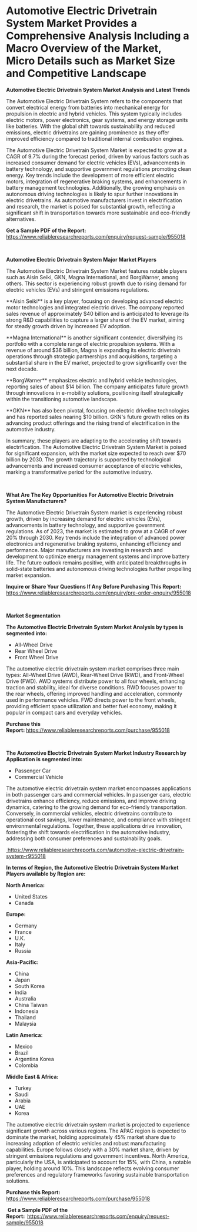 <p><h1>Automotive Electric Drivetrain System Market Provides a Comprehensive Analysis Including a Macro Overview of the Market, Micro Details such as Market Size and Competitive Landscape</h1></p><p><strong>Automotive Electric Drivetrain System Market Analysis and Latest Trends</strong></p>
<p><p>The Automotive Electric Drivetrain System refers to the components that convert electrical energy from batteries into mechanical energy for propulsion in electric and hybrid vehicles. This system typically includes electric motors, power electronics, gear systems, and energy storage units like batteries. With the global shift towards sustainability and reduced emissions, electric drivetrains are gaining prominence as they offer improved efficiency compared to traditional internal combustion engines.</p><p>The Automotive Electric Drivetrain System Market is expected to grow at a CAGR of 9.7% during the forecast period, driven by various factors such as increased consumer demand for electric vehicles (EVs), advancements in battery technology, and supportive government regulations promoting clean energy. Key trends include the development of more efficient electric motors, integration of regenerative braking systems, and enhancements in battery management technologies. Additionally, the growing emphasis on autonomous driving technologies is likely to spur further innovations in electric drivetrains. As automotive manufacturers invest in electrification and research, the market is poised for substantial growth, reflecting a significant shift in transportation towards more sustainable and eco-friendly alternatives.</p></p>
<p><strong>Get a Sample PDF of the Report:&nbsp;</strong> <a href="https://www.reliableresearchreports.com/enquiry/request-sample/955018?utm_campaign=3078&utm_medium=2&utm_source=Github&utm_content=ia&utm_term=18042025&utm_id=automotive-electric-drivetrain-system">https://www.reliableresearchreports.com/enquiry/request-sample/955018</a></p>
<p>&nbsp;</p>
<p><strong>Automotive Electric Drivetrain System Major Market Players</strong></p>
<p><p>The Automotive Electric Drivetrain System Market features notable players such as Aisin Seiki, GKN, Magna International, and BorgWarner, among others. This sector is experiencing robust growth due to rising demand for electric vehicles (EVs) and stringent emissions regulations.</p><p>**Aisin Seiki** is a key player, focusing on developing advanced electric motor technologies and integrated electric drives. The company reported sales revenue of approximately $40 billion and is anticipated to leverage its strong R&D capabilities to capture a larger share of the EV market, aiming for steady growth driven by increased EV adoption.</p><p>**Magna International** is another significant contender, diversifying its portfolio with a complete range of electric propulsion systems. With a revenue of around $36 billion, Magna is expanding its electric drivetrain operations through strategic partnerships and acquisitions, targeting a substantial share in the EV market, projected to grow significantly over the next decade.</p><p>**BorgWarner** emphasizes electric and hybrid vehicle technologies, reporting sales of about $14 billion. The company anticipates future growth through innovations in e-mobility solutions, positioning itself strategically within the transitioning automotive landscape.</p><p>**GKN** has also been pivotal, focusing on electric driveline technologies and has reported sales nearing $10 billion. GKN's future growth relies on its advancing product offerings and the rising trend of electrification in the automotive industry.</p><p>In summary, these players are adapting to the accelerating shift towards electrification. The Automotive Electric Drivetrain System Market is poised for significant expansion, with the market size expected to reach over $70 billion by 2030. The growth trajectory is supported by technological advancements and increased consumer acceptance of electric vehicles, marking a transformative period for the automotive industry.</p></p>
<p>&nbsp;</p>
<p><strong>What Are The Key Opportunities For Automotive Electric Drivetrain System Manufacturers?</strong></p>
<p><p>The Automotive Electric Drivetrain System market is experiencing robust growth, driven by increasing demand for electric vehicles (EVs), advancements in battery technology, and supportive government regulations. As of 2023, the market is estimated to grow at a CAGR of over 20% through 2030. Key trends include the integration of advanced power electronics and regenerative braking systems, enhancing efficiency and performance. Major manufacturers are investing in research and development to optimize energy management systems and improve battery life. The future outlook remains positive, with anticipated breakthroughs in solid-state batteries and autonomous driving technologies further propelling market expansion.</p></p>
<p><strong>Inquire or Share Your Questions If Any Before Purchasing This Report:</strong> <a href="https://www.reliableresearchreports.com/enquiry/pre-order-enquiry/955018?utm_campaign=3078&utm_medium=2&utm_source=Github&utm_content=ia&utm_term=18042025&utm_id=automotive-electric-drivetrain-system">https://www.reliableresearchreports.com/enquiry/pre-order-enquiry/955018</a></p>
<p>&nbsp;</p>
<p><strong>Market Segmentation</strong></p>
<p><strong>The Automotive Electric Drivetrain System Market Analysis by types is segmented into:</strong></p>
<p><ul><li>All-Wheel Drive</li><li>Rear Wheel Drive</li><li>Front Wheel Drive</li></ul></p>
<p><p>The automotive electric drivetrain system market comprises three main types: All-Wheel Drive (AWD), Rear-Wheel Drive (RWD), and Front-Wheel Drive (FWD). AWD systems distribute power to all four wheels, enhancing traction and stability, ideal for diverse conditions. RWD focuses power to the rear wheels, offering improved handling and acceleration, commonly used in performance vehicles. FWD directs power to the front wheels, providing efficient space utilization and better fuel economy, making it popular in compact cars and everyday vehicles.</p></p>
<p><strong>Purchase this Report:&nbsp;</strong><a href="https://www.reliableresearchreports.com/purchase/955018?utm_campaign=3078&utm_medium=2&utm_source=Github&utm_content=ia&utm_term=18042025&utm_id=automotive-electric-drivetrain-system">https://www.reliableresearchreports.com/purchase/955018</a></p>
<p>&nbsp;</p>
<p><strong>The Automotive Electric Drivetrain System Market Industry Research by Application is segmented into:</strong></p>
<p><ul><li>Passenger Car</li><li>Commercial Vehicle</li></ul></p>
<p><p>The automotive electric drivetrain system market encompasses applications in both passenger cars and commercial vehicles. In passenger cars, electric drivetrains enhance efficiency, reduce emissions, and improve driving dynamics, catering to the growing demand for eco-friendly transportation. Conversely, in commercial vehicles, electric drivetrains contribute to operational cost savings, lower maintenance, and compliance with stringent environmental regulations. Together, these applications drive innovation, fostering the shift towards electrification in the automotive industry, addressing both consumer preferences and sustainability goals.</p></p>
<p><a href="https://www.reliableresearchreports.com/automotive-electric-drivetrain-system-r955018?utm_campaign=3078&utm_medium=2&utm_source=Github&utm_content=ia&utm_term=18042025&utm_id=automotive-electric-drivetrain-system">&nbsp;https://www.reliableresearchreports.com/automotive-electric-drivetrain-system-r955018</a></p>
<p><strong>In terms of Region, the Automotive Electric Drivetrain System Market Players available by Region are:</strong></p>
<p>
    <p> <strong> North America: </strong>
        <ul>
            <li>United States</li>
            <li>Canada</li>
        </ul>
        </p> 
    <p> <strong> Europe: </strong>
        <ul>
            <li>Germany</li>
            <li>France</li>
            <li>U.K.</li>
            <li>Italy</li>
            <li>Russia</li>
        </ul>
        </p> 
    <p> <strong> Asia-Pacific: </strong>
        <ul>
            <li>China</li>
            <li>Japan</li>
            <li>South Korea</li>
            <li>India</li>
            <li>Australia</li>
            <li>China Taiwan</li>
            <li>Indonesia</li>
            <li>Thailand</li>
            <li>Malaysia</li>
        </ul>
        </p> 
    <p> <strong> Latin America: </strong>
        <ul>
            <li>Mexico</li>
            <li>Brazil</li>
            <li>Argentina Korea</li>
            <li>Colombia</li>
        </ul>
        </p> 
    <p> <strong> Middle East & Africa: </strong>
        <ul>
            <li>Turkey</li>
            <li>Saudi</li>
            <li>Arabia</li>
            <li>UAE</li>
            <li>Korea</li>
        </ul>
    </p>
    </p>
<p><p>The automotive electric drivetrain system market is projected to experience significant growth across various regions. The APAC region is expected to dominate the market, holding approximately 45% market share due to increasing adoption of electric vehicles and robust manufacturing capabilities. Europe follows closely with a 30% market share, driven by stringent emissions regulations and government incentives. North America, particularly the USA, is anticipated to account for 15%, with China, a notable player, holding around 10%. This landscape reflects evolving consumer preferences and regulatory frameworks favoring sustainable transportation solutions.</p></p>
<p><strong>Purchase this Report: </strong><a href="https://www.reliableresearchreports.com/purchase/955018?utm_campaign=3078&utm_medium=2&utm_source=Github&utm_content=ia&utm_term=18042025&utm_id=automotive-electric-drivetrain-system">https://www.reliableresearchreports.com/purchase/955018</a></p>
<p>&nbsp;<strong>Get a Sample PDF of the Report:&nbsp;&nbsp;</strong><a href="https://www.reliableresearchreports.com/enquiry/request-sample/955018?utm_campaign=3078&utm_medium=2&utm_source=Github&utm_content=ia&utm_term=18042025&utm_id=automotive-electric-drivetrain-system">https://www.reliableresearchreports.com/enquiry/request-sample/955018</a></p>
<p><strong></strong></p>
<p><p></p><p></p><p></p></p>